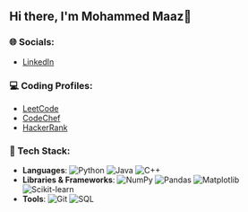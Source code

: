 ## Hi there, I'm Mohammed Maaz👋

<!--
**Themaazaamir46/Themaazaamir46** is a ✨ _special_ ✨ repository because its `README.md` (this file) appears on your GitHub profile.

Here are some ideas to get you started:

- 🔭 I'm an IT undergraduate with a strong passion for AI and ML, exploring intelligent systems and data-driven solutions.
- 🌱 I'm currently learning the applications of NLP in Deep Learning, and exploring LLMs and Neural Networks.
- 🤔 I’m intrigued to converse about the current AI landscape, emerging models, and the future of AI.
- 💬 Ask me about Data Structures and Algorithms, Java, Machine Learning Principles
- 📫 How to reach me: maazamir666@gmail.com
-->

### 🌐 Socials:
- [LinkedIn](https://www.linkedin.com/in/maazaamir46/)

### 💻 Coding Profiles:
- [LeetCode](https://leetcode.com/u/themaazaamir46/)
- [CodeChef](https://www.codechef.com/users/maazamir666)
- [HackerRank](https://www.hackerrank.com/profile/maazamir666)

### 🚀 Tech Stack:
- **Languages**:
  ![Python](https://img.shields.io/badge/Python-3776AB?style=flat&logo=python&logoColor=white)
  ![Java](https://img.shields.io/badge/Java-%23ED8B00.svg?style=flat&logo=java&logoColor=white)
  ![C++](https://img.shields.io/badge/C%2B%2B-00599C?style=flat&logo=c%2B%2B&logoColor=white)
- **Libraries & Frameworks**:
  ![NumPy](https://img.shields.io/badge/NumPy-%23013243.svg?style=flat&logo=numpy&logoColor=white)
  ![Pandas](https://img.shields.io/badge/Pandas-150458?style=flat&logo=pandas&logoColor=white)
  ![Matplotlib](https://img.shields.io/badge/Matplotlib-%23E24C43.svg?style=flat&logo=matplotlib&logoColor=white)
  ![Scikit-learn](https://img.shields.io/badge/Scikit--learn-F7931E?style=flat&logo=scikit-learn&logoColor=white)
- **Tools**:
  ![Git](https://img.shields.io/badge/Git-%23F05032.svg?style=flat&logo=git&logoColor=white)
  ![SQL](https://img.shields.io/badge/SQL-4479A1?style=flat&logo=mysql&logoColor=white)



